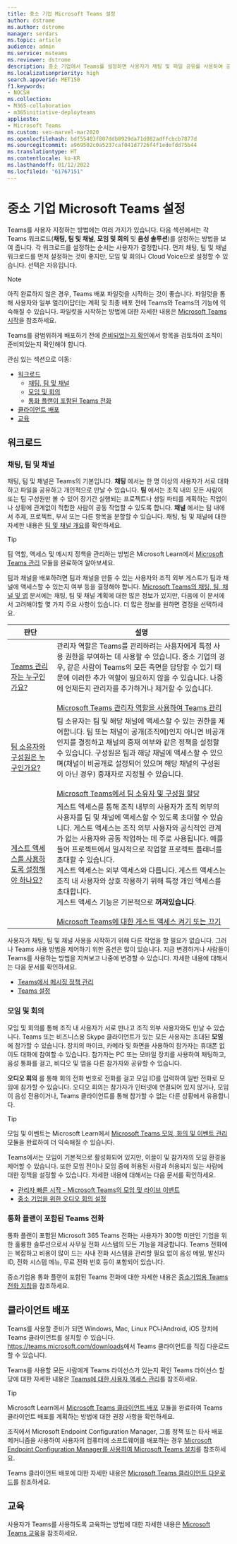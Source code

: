 ```yaml
---
title: 중소 기업 Microsoft Teams 설정
author: dstrome
ms.author: dstrome
manager: serdars
ms.topic: article
audience: admin
ms.service: msteams
ms.reviewer: dstrome
description: 중소 기업에서 Teams를 설정하면 사용자가 채팅 및 파일 공유를 사용하여 공동 작업하고 소규모, 대규모 모임을 설정 및 참가하고 영상 및 음성으로 대화할 수 있습니다.
ms.localizationpriority: high
search.appverid: MET150
f1.keywords:
- NOCSH
ms.collection:
- M365-collaboration
- m365initiative-deployteams
appliesto:
- Microsoft Teams
ms.custom: seo-marvel-mar2020
ms.openlocfilehash: bdf55403f807ddb8929da71d082adffcbcb7877d
ms.sourcegitcommit: a969502c0a5237caf041d7726f4f1edefdd75b44
ms.translationtype: HT
ms.contentlocale: ko-KR
ms.lasthandoff: 01/12/2022
ms.locfileid: "61767151"
---
```

# <a name="set-up-microsoft-teams-in-your-small-business"></a>중소 기업 Microsoft Teams 설정

Teams를 사용자 지정하는 방법에는 여러 가지가 있습니다. 다음 섹션에서는 각 Teams 워크로드(**채팅, 팀 및 채널**, **모임 및 회의** 및 **음성 솔루션**)를 설정하는 방법을 보여 줍니다. 각 워크로드를 설정하는 순서는 사용자가 결정합니다. 먼저 채팅, 팀 및 채널 워크로드를 먼저 설정하는 것이 좋지만, 모임 및 회의나 Cloud Voice으로 설정할 수 있습니다. 선택은 자유입니다.

> [!NOTE]
> 아직 완료하지 않은 경우, Teams 배포 파일럿을 시작하는 것이 좋습니다. 파일럿을 통해 사용자와 일부 얼리어답터는 계획 및 최종 배포 전에 Teams와 Teams의 기능에 익숙해질 수 있습니다. 파일럿을 시작하는 방법에 대한 자세한 내용은 [Microsoft Teams 시작](get-started-with-teams-quick-start.md)을 참조하세요.

Teams를 광범위하게 배포하기 전에 [준비되었는지 확인](get-started-with-teams-quick-start.md#make-sure-youre-ready)에서 항목을 검토하여 조직이 준비되었는지 확인해야 합니다.

관심 있는 섹션으로 이동:

- [워크로드](#workloads)
  - [채팅, 팀 및 채널](#chat-teams-and-channels)
  - [모임 및 회의](#meetings-and-conferencing)
  - [통화 플랜이 포함된 Teams 전화](#teams-phone-with-calling-plan)
- [클라이언트 배포](#deploy-clients)
- [교육](#training)

## <a name="workloads"></a>워크로드
### <a name="chat-teams-and-channels"></a>채팅, 팀 및 채널

채팅, 팀 및 채널은 Teams의 기본입니다. **채팅** 에서는 한 명 이상의 사용자가 서로 대화하고 파일을 공유하고 개인적으로 만날 수 있습니다. **팀** 에서는 조직 내의 모든 사람이 또는 팀 구성원만 볼 수 있어 장기간 실행되는 프로젝트나 생일 파티를 계획하는 작업이나 상황에 관계없이 적합한 사람이 공동 작업할 수 있도록 합니다. **채널** 에서는 팀 내에서 주제, 프로젝트, 부서 또는 다른 항목을 분할할 수 있습니다. 채팅, 팀 및 채널에 대한 자세한 내용은 [팀 및 채널 개요](teams-channels-overview.md)를 확인하세요.

> [!TIP]
> 팀 역할, 액세스 및 메시지 정책을 관리하는 방법은 Microsoft Learn에서 [Microsoft Teams 관리](/learn/modules/m365-teams-collab-manage-teams/) 모듈을 완료하여 알아보세요.

팀과 채널을 배포하려면 팀과 채널을 만들 수 있는 사용자와 조직 외부 게스트가 팀과 채널에 액세스할 수 있는지 여부 등을 결정해야 합니다. [Microsoft Teams의 채팅, 팀, 채널 및 앱](deploy-chat-teams-channels-microsoft-teams-landing-page.md) 문서에는 채팅, 팀 및 채널 계획에 대한 많은 정보가 있지만, 다음에 이 문서에서 고려해야할 몇 가지 주요 사항이 있습니다. 더 많은 정보를 원하면 결정을 선택하세요.

| 판단 | 설명 |
|--|--|
| [Teams 관리자는 누구인가요?](deploy-chat-teams-channels-microsoft-teams-landing-page.md#teams-administrators) | 관리자 역할은 Teams를 관리하려는 사용자에게 특정 사용 권한을 부여하는 데 사용할 수 있습니다. 중소 기업의 경우, 같은 사람이 Teams의 모든 측면을 담당할 수 있기 때문에 이러한 추가 역할이 필요하지 않을 수 있습니다. 나중에 언제든지 관리자를 추가하거나 제거할 수 있습니다.<br><br>[Microsoft Teams 관리자 역할을 사용하여 Teams 관리](using-admin-roles.md) |
| [팀 소유자와 구성원은 누구인가요?](deploy-chat-teams-channels-microsoft-teams-landing-page.md#teams-owners-and-members) | 팀 소유자는 팀 및 해당 채널에 액세스할 수 있는 권한을 제어합니다. 팀 또는 채널이 공개(조직에)인지 아니면 비공개인지를 결정하고 채널의 중재 여부와 같은 정책을 설정할 수 있습니다. 구성원은 팀과 해당 채널에 액세스할 수 있으며(채널이 비공개로 설정되어 있으며 해당 채널의 구성원이 아닌 경우) 중재자로 지정될 수 있습니다.<br><br>[Microsoft Teams에서 팀 소유자 및 구성원 할당](assign-roles-permissions.md) |
| [게스트 액세스를 사용하도록 설정해야 하나요?](deploy-chat-teams-channels-microsoft-teams-landing-page.md#guest-access) |게스트 액세스를 통해 조직 내부의 사용자가 조직 외부의 사용자를 팀 및 채널에 액세스할 수 있도록 초대할 수 있습니다. 게스트 액세스는 조직 외부 사용자와 공식적인 관계가 없는 사용자와 공동 작업하는 데 주로 사용됩니다. 예를 들어 프로젝트에서 일시적으로 작업할 프로젝트 플래너를 초대할 수 있습니다.<br>게스트 액세스는 외부 액세스와 다릅니다. 게스트 액세스는 조직 내 사용자와 상호 작용하기 위해 특정 개인 액세스를 초대합니다.  <br>게스트 액세스 기능은 기본적으로 **꺼져있습니다**. <br><br>[Microsoft Teams에 대한 게스트 액세스 켜기 또는 끄기](set-up-guests.md)  |

사용자가 채팅, 팀 및 채널 사용을 시작하기 위해 다른 작업을 할 필요가 없습니다. 그러나 Teams 사용 방법을 제어하기 위한 옵션은 많이 있습니다. 지금 변경하거나 사람들이 Teams를 사용하는 방법을 지켜보고 나중에 변경할 수 있습니다. 자세한 내용에 대해서는 다음 문서를 확인하세요.

- [Teams에서 메시징 정책 관리](messaging-policies-in-teams.md)
- [Teams 설정](enable-features-office-365.md#teams-settings)

### <a name="meetings-and-conferencing"></a>모임 및 회의

모임 및 회의를 통해 조직 내 사용자가 서로 만나고 조직 외부 사용자와도 만날 수 있습니다. Teams 또는 비즈니스용 Skype 클라이언트가 있는 모든 사용자는 초대된 **모임** 에 참가할 수 있습니다. 장치의 마이크, 카메라 및 화면을 사용하여 참가자는 휴대폰 없이도 대화에 참여할 수 있습니다. 참가자는 PC 또는 모바일 장치를 사용하여 채팅하고, 음성 통화를 걸고, 비디오 및 앱을 다른 참가자와 공유할 수 있습니다.

**오디오 회의** 를 통해 회의 전화 번호로 전화를 걸고 모임 ID를 입력하여 일반 전화로 모임에 참가할 수 있습니다. 오디오 회의는 참가자가 인터넷에 연결되어 있지 않거나, 모임이 음성 전용이거나, Teams 클라이언트를 통해 참가할 수 없는 다른 상황에서 유용합니다.

> [!TIP]
> 모임 및 이벤트는 Microsoft Learn에서 [Microsoft Teams 모임, 화의 및 이벤트 관리](/learn/modules/m365-teams-collab-manage-meetings) 모듈을 완료하여 더 익숙해질 수 있습니다.

Teams에서는 모임이 기본적으로 활성화되어 있지만, 이끌이 및 참가자의 모임 환경을 제어할 수 있습니다. 또한 모임 전이나 모임 중에 허용된 사람과 허용되지 않는 사람에 대한 정책을 설정할 수 있습니다. 자세한 내용에 대해서는 다음 문서를 확인하세요.

- [관리자 빠른 시작 - Microsoft Teams의 모임 및 라이브 이벤트](quick-start-meetings-live-events.md)
- [중소 기업을 위한 오디오 회의 설정](audio-conferencing-smb.md)

### <a name="teams-phone-with-calling-plan"></a>통화 플랜이 포함된 Teams 전화

통화 플랜이 포함된 Microsoft 365 Teams 전화는 사용자가 300명 미만인 기업을 위한 훌륭한 솔루션으로서 사무실 전화 시스템의 모든 기능을 제공합니다. Teams 전화에는 복잡하고 비용이 많이 드는 사내 전화 시스템을 관리할 필요 없이 음성 메일, 발신자 ID, 전화 시스템 메뉴, 무료 전화 번호 등이 포함되어 있습니다.

중소기업용 통화 플랜이 포함된 Teams 전화에 대한 자세한 내용은 [중소기업용 Teams 전화 지침](/microsoftteams/business-voice/whats-business-voice)을 참조하세요.

## <a name="deploy-clients"></a>클라이언트 배포

Teams를 사용할 준비가 되면 Windows, Mac, Linux PC나Android, iOS 장치에 Teams 클라이언트를 설치할 수 있습니다. <https://teams.microsoft.com/downloads>에서 Teams 클라이언트를 직집 다운로드할 수 있습니다.

Teams를 사용할 모든 사람에게 Teams 라이선스가 있는지 확인 Teams 라이선스 할당에 대한 자세한 내용은 [Teams에 대한 사용자 액세스 관리](user-access.md#using-the-microsoft-365-admin-center)를 참조하세요.

> [!TIP]
> Microsoft Learn에서 [Microsoft Teams 클라이언트 배포](/learn/modules/m365-teams-collab-deploy-clients/) 모듈을 완료하여 Teams 클라이언트 배포를 계획하는 방법에 대한 권장 사항을 확인하세요.

조직에서 Microsoft Endpoint Configuration Manager, 그룹 정책 또는 타사 배포 메커니즘을 사용하여 사용자의 컴퓨터에 소프트웨어를 배포하는 경우 [Microsoft Endpoint Configuration Manager를 사용하여 Microsoft Teams 설치](msi-deployment.md)를 참조하세요.

Teams 클라이언트 배포에 대한 자세한 내용은 [Microsoft Teams 클라이언트 다운로드](get-clients.md)를 참조하세요.

## <a name="training"></a>교육

사용자가 Teams를 사용하도록 교육하는 방법에 대한 자세한 내용은 [Microsoft Teams 교육](training-microsoft-teams-landing-page.md)을 참조하세요.